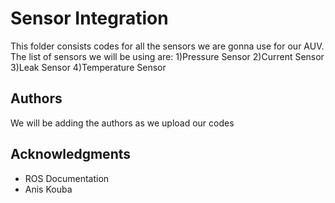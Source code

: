 # Sensor Integration

This folder consists codes for all the sensors we are  gonna use for our AUV. The list of sensors we will be using are:
1)Pressure Sensor
2)Current Sensor
3)Leak Sensor
4)Temperature Sensor

## Authors
We will be adding the authors as we upload our codes


## Acknowledgments

* ROS Documentation
* Anis Kouba


